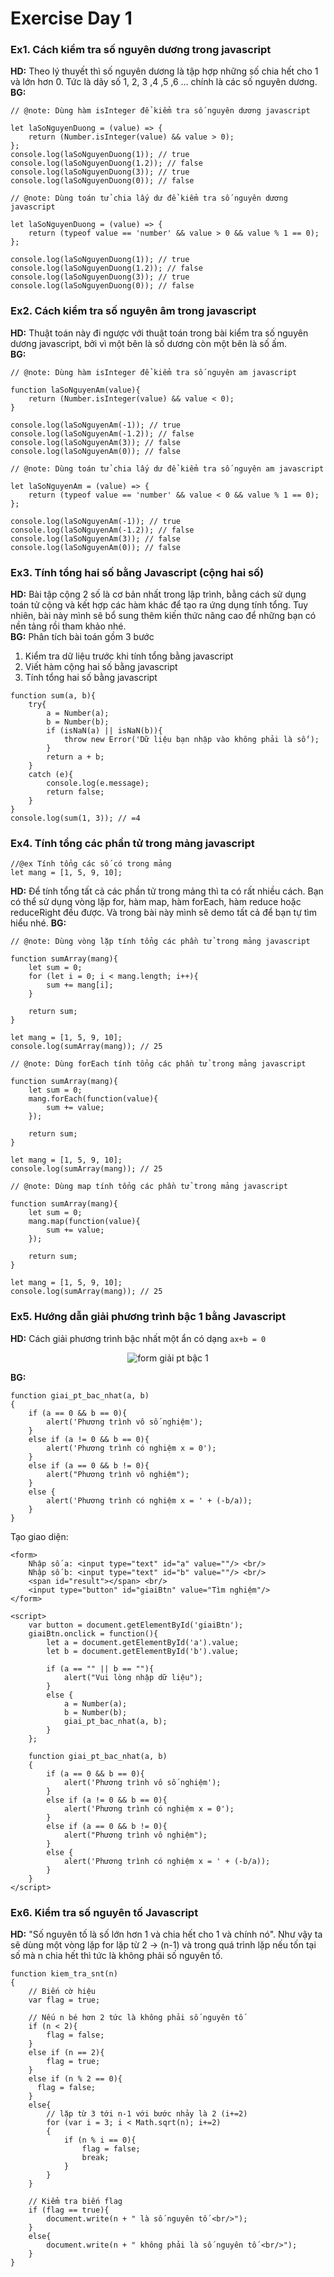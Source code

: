 <p><h1>Exercise Day 1</h1></p>

### Ex1. Cách kiểm tra số nguyên dương trong javascript
**HD:** Theo lý thuyết thì số nguyên dương là tập hợp những số chia hết cho 1 và lớn hơn 0. Tức là dãy số 1, 2, 3 ,4 ,5 ,6 ... chính là các số nguyên dương.
**BG:**

```
// @note: Dùng hàm isInteger để kiểm tra số nguyên dương javascript

let laSoNguyenDuong = (value) => {
    return (Number.isInteger(value) && value > 0);
};
console.log(laSoNguyenDuong(1)); // true
console.log(laSoNguyenDuong(1.2)); // false
console.log(laSoNguyenDuong(3)); // true
console.log(laSoNguyenDuong(0)); // false

// @note: Dùng toán tử chia lấy dư để kiểm tra số nguyên dương javascript

let laSoNguyenDuong = (value) => {
    return (typeof value == 'number' && value > 0 && value % 1 == 0);
};

console.log(laSoNguyenDuong(1)); // true
console.log(laSoNguyenDuong(1.2)); // false
console.log(laSoNguyenDuong(3)); // true
console.log(laSoNguyenDuong(0)); // false
```
### Ex2. Cách kiểm tra số nguyên âm trong javascript
**HD:** Thuật toán này đi ngược với thuật toán trong bài kiểm tra số nguyên dương javascript, bởi vì một bên là số dương còn một bên là số ấm.<br>
**BG:**

```
// @note: Dùng hàm isInteger để kiểm tra số nguyên am javascript

function laSoNguyenAm(value){
    return (Number.isInteger(value) && value < 0);
}

console.log(laSoNguyenAm(-1)); // true
console.log(laSoNguyenAm(-1.2)); // false
console.log(laSoNguyenAm(3)); // false
console.log(laSoNguyenAm(0)); // false

// @note: Dùng toán tử chia lấy dư để kiểm tra số nguyên am javascript

let laSoNguyenAm = (value) => {
    return (typeof value == 'number' && value < 0 && value % 1 == 0);
};

console.log(laSoNguyenAm(-1)); // true
console.log(laSoNguyenAm(-1.2)); // false
console.log(laSoNguyenAm(3)); // false
console.log(laSoNguyenAm(0)); // false
```
### Ex3. Tính tổng hai số bằng Javascript (cộng hai số)
**HD:** Bài tập cộng 2 số là cơ bản nhất trong lập trình, bằng cách sử dụng toán tử cộng và kết hợp các hàm khác để tạo ra ứng dụng tính tổng. Tuy nhiên, bài này mình sẽ bổ sung thêm kiến thức nâng cao để những bạn có nền tảng rồi tham khảo nhé.<br>
**BG:** Phân tích bài toán gồm 3 bước<br>
1. Kiểm tra dữ liệu trước khi tính tổng bằng javascript
2. Viết hàm cộng hai số bằng javascript
3. Tính tổng hai số bằng javascript

```
function sum(a, b){
    try{
        a = Number(a);
        b = Number(b);
        if (isNaN(a) || isNaN(b)){
            throw new Error('Dữ liệu bạn nhập vào không phải là số');
        }
        return a + b;
    }
    catch (e){
        console.log(e.message);
        return false;
    }
}
console.log(sum(1, 3)); // =4
```
### Ex4. Tính tổng các phần tử trong mảng javascript
```
//@ex Tính tổng các số có trong mảng
let mang = [1, 5, 9, 10];
```
**HD:** Để tính tổng tất cả các phần tử trong mảng thì ta có rất nhiều cách. Bạn có thể sử dụng vòng lặp for, hàm map, hàm forEach, hàm reduce hoặc reduceRight đều được. Và trong bài này mình sẽ demo tất cả để bạn tự tìm hiểu nhé.
**BG:**<br>
```
// @note: Dùng vòng lặp tính tổng các phần tử trong mảng javascript

function sumArray(mang){
    let sum = 0;
    for (let i = 0; i < mang.length; i++){
        sum += mang[i];
    }

    return sum;
}

let mang = [1, 5, 9, 10];
console.log(sumArray(mang)); // 25

// @note: Dùng forEach tính tổng các phần tử trong mảng javascript

function sumArray(mang){
    let sum = 0;
    mang.forEach(function(value){
        sum += value;
    });

    return sum;
}

let mang = [1, 5, 9, 10];
console.log(sumArray(mang)); // 25

// @note: Dùng map tính tổng các phần tử trong mảng javascript

function sumArray(mang){
    let sum = 0;
    mang.map(function(value){
        sum += value;
    });

    return sum;
}

let mang = [1, 5, 9, 10];
console.log(sumArray(mang)); // 25
```
### Ex5. Hướng dẫn giải phương trình bậc 1 bằng Javascript
**HD:**
Cách giải phương trình bậc nhất một ẩn có dạng `ax+b = 0`

<p align="center">
    <img alt="form giải pt bậc 1" src="./images/basic-exercise-1-giabac1-giao-dien.jpg" />
</p>

**BG:**
```
function giai_pt_bac_nhat(a, b)
{
    if (a == 0 && b == 0){
        alert('Phương trình vô số nghiệm');
    }
    else if (a != 0 && b == 0){
        alert('Phương trình có nghiệm x = 0');
    }
    else if (a == 0 && b != 0){
        alert("Phương trình vô nghiệm");
    }
    else {
        alert('Phương trình có nghiệm x = ' + (-b/a));
    }
}
```
Tạo giao diện:
```
<form>
    Nhập số a: <input type="text" id="a" value=""/> <br/>
    Nhập số b: <input type="text" id="b" value=""/> <br/>
    <span id="result"></span> <br/>
    <input type="button" id="giaiBtn" value="Tìm nghiệm"/>
</form>

<script>
    var button = document.getElementById('giaiBtn');
    giaiBtn.onclick = function(){
        let a = document.getElementById('a').value;
        let b = document.getElementById('b').value;

        if (a == "" || b == ""){
            alert("Vui lòng nhập dữ liệu");
        }
        else {
            a = Number(a);
            b = Number(b);
            giai_pt_bac_nhat(a, b);
        }
    };

    function giai_pt_bac_nhat(a, b)
    {
        if (a == 0 && b == 0){
            alert('Phương trình vô số nghiệm');
        }
        else if (a != 0 && b == 0){
            alert('Phương trình có nghiệm x = 0');
        }
        else if (a == 0 && b != 0){
            alert("Phương trình vô nghiệm");
        }
        else {
            alert('Phương trình có nghiệm x = ' + (-b/a));
        }
    }
</script>
```
### Ex6. Kiểm tra số nguyên tố Javascript
**HD:** "Số nguyên tố là số lớn hơn 1 và chia hết cho 1 và chính nó". Như vậy ta sẽ dùng một vòng lặp for lặp từ 2 -> (n-1) và trong quá trình lặp nếu tốn tại số mà n chia hết thì tức là không phải số nguyên tố.

```
function kiem_tra_snt(n)
{
    // Biến cờ hiệu
    var flag = true;

    // Nếu n bé hơn 2 tức là không phải số nguyên tố
    if (n < 2){
        flag = false;
    }
    else if (n == 2){
        flag = true;
    }
    else if (n % 2 == 0){
      flag = false;
    }
    else{
        // lặp từ 3 tới n-1 với bước nhảy là 2 (i+=2)
        for (var i = 3; i < Math.sqrt(n); i+=2)
        {
            if (n % i == 0){
                flag = false;
                break;
            }
        }
    }

    // Kiểm tra biến flag
    if (flag == true){
        document.write(n + " là số nguyên tố <br/>");
    }
    else{
        document.write(n + " không phải là số nguyên tố <br/>");
    }
}
```

